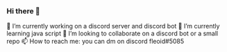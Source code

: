 ### Hi there 👋

<!--
**Fleoid/Fleoid** is a ✨ _special_ ✨ repository because its `README.md` (this file) appears on your GitHub profile.
-->

🔭 I’m currently working on a discord server and discord bot
🌱 I’m currently learning java script
👯 I’m looking to collaborate on a discord bot or a small repo
📫 How to reach me: you can dm on discord  fleoid#5085



